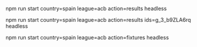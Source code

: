  npm run start country=spain league=acb action=results headless

 npm run start country=spain league=acb action=results ids=g_3_b9ZLA6rq headless

npm run start country=spain league=acb action=fixtures headless
